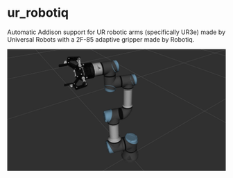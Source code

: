 # ur_robotiq #

Automatic Addison support for UR robotic arms (specifically UR3e) made by Universal Robots with a 2F-85 adaptive gripper made by Robotiq.

![ur3e_robotiq_2f_85](./ur_robotiq_description/urdf/robotiq-ur3.jpg)
